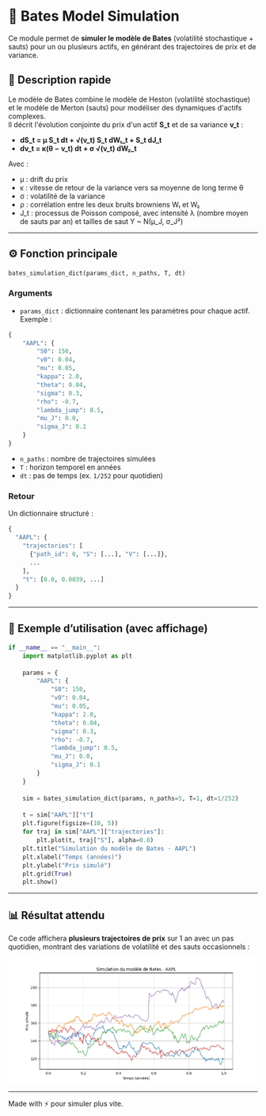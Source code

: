 # 📘 Bates Model Simulation

Ce module permet de **simuler le modèle de Bates** (volatilité stochastique + sauts) pour un ou plusieurs actifs, en générant des trajectoires de prix et de variance.

## 📄 Description rapide
Le modèle de Bates combine le modèle de Heston (volatilité stochastique) et le modèle de Merton (sauts) pour modéliser des dynamiques d'actifs complexes.  
Il décrit l'évolution conjointe du prix d'un actif **S_t** et de sa variance **v_t** :

- **dS_t = μ S_t dt + √(v_t) S_t dW₁_t + S_t dJ_t**  
- **dv_t = κ(θ − v_t) dt + σ √(v_t) dW₂_t**  

Avec :  
- μ : drift du prix  
- κ : vitesse de retour de la variance vers sa moyenne de long terme θ  
- σ : volatilité de la variance  
- ρ : corrélation entre les deux bruits browniens W₁ et W₂  
- J_t : processus de Poisson composé, avec intensité λ (nombre moyen de sauts par an) et tailles de saut Y ~ N(μ_J, σ_J²)  

---

## ⚙️ Fonction principale

```python
bates_simulation_dict(params_dict, n_paths, T, dt)
```

### Arguments
- `params_dict` : dictionnaire contenant les paramètres pour chaque actif. Exemple :
```python
{
    "AAPL": {
        "S0": 150,
        "v0": 0.04,
        "mu": 0.05,
        "kappa": 2.0,
        "theta": 0.04,
        "sigma": 0.3,
        "rho": -0.7,
        "lambda_jump": 0.5,
        "mu_J": 0.0,
        "sigma_J": 0.1
    }
}
```
- `n_paths` : nombre de trajectoires simulées  
- `T` : horizon temporel en années  
- `dt` : pas de temps (ex. `1/252` pour quotidien)

### Retour
Un dictionnaire structuré :
```python
{
  "AAPL": {
    "trajectories": [
      {"path_id": 0, "S": [...], "V": [...]},
      ...
    ],
    "t": [0.0, 0.0039, ...]
  }
}
```

---

## 🚀 Exemple d’utilisation (avec affichage)

```python
if __name__ == "__main__":
    import matplotlib.pyplot as plt

    params = {
        "AAPL": {
            "S0": 150,
            "v0": 0.04,
            "mu": 0.05,
            "kappa": 2.0,
            "theta": 0.04,
            "sigma": 0.3,
            "rho": -0.7,
            "lambda_jump": 0.5,
            "mu_J": 0.0,
            "sigma_J": 0.1
        }
    }

    sim = bates_simulation_dict(params, n_paths=5, T=1, dt=1/252)

    t = sim["AAPL"]["t"]
    plt.figure(figsize=(10, 5))
    for traj in sim["AAPL"]["trajectories"]:
        plt.plot(t, traj["S"], alpha=0.8)
    plt.title("Simulation du modèle de Bates - AAPL")
    plt.xlabel("Temps (années)")
    plt.ylabel("Prix simulé")
    plt.grid(True)
    plt.show()
```

---

## 📊 Résultat attendu

Ce code affichera **plusieurs trajectoires de prix** sur 1 an avec un pas quotidien, montrant des variations de volatilité et des sauts occasionnels :

![Exemple de trajectoires Bates](img/Bates_Fig.png)

---

Made with ⚡ pour simuler plus vite.
